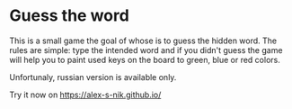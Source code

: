 # Guess the word

This is a small game the goal of whose is to guess the hidden word.
The rules are simple: type the intended word and if you didn't guess the game will help you to paint used keys on the board to green, blue or red colors.

Unfortunaly, russian version is available only.

Try it now on https://alex-s-nik.github.io/
